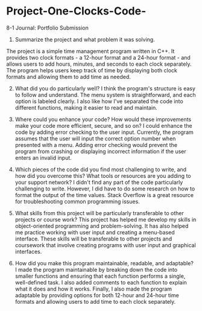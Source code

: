 # Project-One-Clocks-Code-
8-1 Journal: Portfolio Submission

1. Summarize the project and what problem it was solving.

The project is a simple time management program written in C++. It provides two clock formats - a 12-hour format and a 24-hour format - and allows users to add hours, minutes, and seconds to each clock separately. The program helps users keep track of time by displaying both clock formats and allowing them to add time as needed.

2. What did you do particularly well?
I think the program's structure is easy to follow and understand. The menu system is straightforward, and each option is labeled clearly. I also like how I've separated the code into different functions, making it easier to read and maintain.

3. Where could you enhance your code? How would these improvements make your code more efficient, secure, and so on?
I could enhance the code by adding error checking to the user input. Currently, the program assumes that the user will input the correct option number when presented with a menu. Adding error checking would prevent the program from crashing or displaying incorrect information if the user enters an invalid input.

4. Which pieces of the code did you find most challenging to write, and how did you overcome this? What tools or resources are you adding to your support network?
I didn't find any part of the code particularly challenging to write. However, I did have to do some research on how to format the output of the time values. Stack Overflow is a great resource for troubleshooting common programming issues.

5. What skills from this project will be particularly transferable to other projects or course work?
This project has helped me develop my skills in object-oriented programming and problem-solving. It has also helped me practice working with user input and creating a menu-based interface. These skills will be transferable to other projects and coursework that involve creating programs with user input and graphical interfaces.

6. How did you make this program maintainable, readable, and adaptable?
I made the program maintainable by breaking down the code into smaller functions and ensuring that each function performs a single, well-defined task. I also added comments to each function to explain what it does and how it works. Finally, I also made the program adaptable by providing options for both 12-hour and 24-hour time formats and allowing users to add time to each clock separately.
